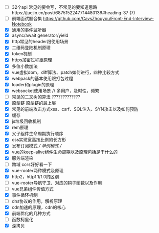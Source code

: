 - [ ] 32个api 常见的要会写，不常见的要知道思路https://juejin.cn/post/6875152247714480136#heading-37 (7)
- [ ] 前端面试题合集 https://github.com/CavsZhouyou/Front-End-Interview-Notebook
- [x] 通用的事件监听器
- [x] async/await  generator/yield
- [x] http常见的header跟使用场景
- [x] 二维码登陆机制原理
- [x] token机制
- [x] https加密过程跟原理
- [x] 多位小数加法
- [x] vue虚拟dom，diff算法、patch如何进行，四种比较方式
- [x] webpack的基本使用跟打包过程
- [x] loader和plugin的原理
- [x] websocket使用场景 // 多用户，及时性，频繁
- [ ] 常见的二叉树的算法 ?????????????
- [x] 原型链 原型链的最上层
- [x] 常见的前端攻击方式xss、csrf、SQL注入、SYN攻击以及如何预防
- [x] 缓存
- [x] js垃圾回收机制
- [x] rem原理
- [x] 父子组件生命周期执行顺序
- [x] css实现宽高按比例的长方形
- [x] 发布订阅模式   */ 单例模式 /*
- [x] vue的keep-alive组件生命周期以及原理包括是干什么的
- [x] 服务端渲染
- [ ] 跨域 cors好好看一下
- [x] vue-rooter两种模式及原理
- [x] http2，http1.1/1.0的区别
- [ ] vue-rooter导航守卫、对应的钩子函数以及作用
- [ ] vue兄弟组件传值方式
- [x] 事件循环机制
- [ ] dns协议的作用，解析原理
- [x] cdn加速的原理，cdn的核心
- [x] 前端优化的几种方式
- [ ] 函数柯里化
- [x] 深拷贝